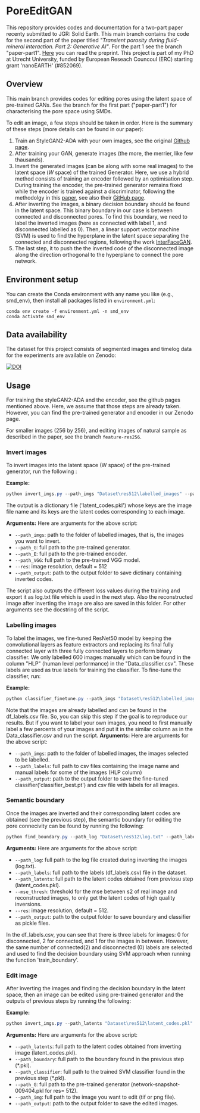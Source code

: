 # PoreEditGAN
This repository provides codes and documentation for a two-part paper recenty submitted to JGR: Solid Earth. This main branch contains the code for the second part of the paper titled *"Transient porosity during fluid-mineral interaction. Part 2: Generative AI"*. For the part 1 see the branch "paper-part1". [Here](https://doi.org/10.22541/essoar.175587740.05926718/v1) you can read the preprint. This project is part of my PhD at Utrecht University, funded by European Reseach Councoul (ERC) starting grant 'nanoEARTH' (#852069).

## Overview
This main branch provides codes for editing pores using the latent space of pre-trained GANs. See the branch for the first part ("paper-part1") for characterising the pore space using SMDs. 

To edit an image, a few steps should be taken in order. Here is the summary of these steps (more details can be found in our paper):

1) Train an StyleGAN2-ADA with your own images, see the original [Github page](https://github.com/NVlabs/stylegan2-ada-pytorch?tab=readme-ov-file).
2) After training your GAN, generate images (the more, the merrier, like few thausands).
3) Invert the generated images (can be along with some real images) to the latent space ($W$ space) of the trained Generator.
Here, we use a hybrid method consists of training an encoder followed by an optimisation step. During training the encoder, the pre-trained generator remains fixed while the encoder is trained against a discriminator, following the methodolgy in this [paper](https://arxiv.org/abs/2004.00049), see also their [GitHub page](https://github.com/genforce/idinvert_pytorch). 
4) After inverting the images, a binary decision boundary should be found in the latent space. This binary boundary in our case is between connected and disconnected pores. To find this boundary, we need to label the inverted images (here as connected with label 1, and disconnected labelled as 0). Then, a linear support vector machine (SVM) is used to find the hyperplane in the latent space separating the connected and disconnected regions, following the work [InterFaceGAN](https://genforce.github.io/interfacegan/).
5) The last step, it to push the the inverted code of the disconnected image along the direction orthogonal to the hyperplane to connect the pore network. 

## Environment setup
You can create the Conda environment with any name you like (e.g., smd_env), then install all packages listed in `environment.yml`:

```
conda env create -f environment.yml -n smd_env
conda activate smd_env
```

## Data availability
The dataset for this project consists of segmented images and timelog data for the experiments are available on Zenodo: 

[![DOI](https://zenodo.org/badge/DOI/10.5281/zenodo.16941923.svg)](https://doi.org/10.5281/zenodo.16941923)




## Usage
For training the styleGAN2-ADA and the encoder, see the github pages mentioned above. Here, we assume that those steps are already taken. However, you can find the pre-trained generator and encoder in our Zenodo page.

 For smaller images (256 by 256), and editing images of natural sample as described in the paper, see the branch ``feature-res256``.


### Invert images

To invert images into the latent space (W space) of the pre-trained generator, run the following :

**Example:**
```powershell
python invert_imgs.py --path_imgs "Dataset\res512\labelled_images" --path_G "Dataset\res512\TrainedModels_res512\network-snapshot-009404.pkl" --path_E "Dataset\res512\TrainedModels_res512\Encoder_22200.pt" --path_VGG "Dataset\res512\TrainedModels_res512\vgg16.pth" --res 512 --path_output "Dataset\outputs" 
```
The output is a dictionary file ('latent_codes.pkl') whose keys are the image file name and its keys are the latent codes corresponding to each image. 

**Arguments:**
Here are arguments for the above script:
- `--path_imgs`: path to the folder of labelled images, that is, the images you want to invert.
- `--path_G`: full path to the pre-trained generator.
- `--path_E`: full path to the pre-trained encoder.
- `--path_VGG`: full path to the pre-trained VGG model.
- `--res`: image resolution, default = 512
- `--path_output`: path to the output folder to save dictinary containing inverted codes. 

The script also outputs the different loss values during the training and export it as log.txt file which is used in the next step. Also the reconstructed image after inverting the image are also are saved in this folder. For other arguments see the docstring of the script.

### Labelling images
To label the images, we fine-tuned ResNet50 model by keeping the convolutional layers as feature extractors and replacing its final fully connected layer with three fully connected layers to perform binary classifier. We only labelled 600 images manually which can be found in the column "HLP" (human level performance) in the "Data_classifier.csv". These labels are used as true labels for training the classifier. To fine-tune the classifier, run:

**Example:**
```powershell
python classifier_finetune.py --path_imgs "Dataset\res512\labelled_images" --path_labels "Dataset\res512\Data_classifier.csv" --path_outputs "Dataset\outputs" 
```
Note that the images are already labelled and can be found in the df_labels.csv file. So, you can skip this step if the goal is to reproduce our results. But if you want to label your own images, you need to first manually label a few percents of your images and put it in the similar column as in the Data_classifier.csv and run the script.
**Arguments:**
Here are arguments for the above script:
- `--path_imgs`: path to the folder of labelled images, the images selected to be labelled.
- `--path_labels`: full path to csv files containing the image name and manual labels for some of the images (HLP column)
- `--path_output`: path to the output folder to save the fine-tuned classifier('classifier_best.pt') and csv file with labels for all images.

### Semantic boundary
Once the images are inverted and their corresponding latent codes are obtained (see the previous step), the semantic boundary for editing the pore connecivity can be found by running the following:

```powershell
python find_boundary.py --path_log "Dataset\res512\log.txt" --path_labels "Dataset\res512\df_labels.csv" --path_latents "Dataset\res512\latent_codes.pkl" --path_output "Dataset\outputs"
```

**Arguments:**
Here are arguments for the above script:
- `--path_log`: full path to the log file created during inverting the images (log.txt).
- `--path_labels`: full path to the labels (df_labels.csv) file in the dataset.
- `--path_latents`: full path to the latent codes obtained from previosu step (latent_codes.pkl).
- `--mse_thresh`: threshold for the mse between s2 of real image and reconstructed images, to only get the latent codes of high quality inversions. 
- `--res`: image resolution, default = 512.
- `--path_output`: path to the output folder to save boundary and classifier as pickle files.

In the df_labels.csv, you can see that there is three labels for images: 0 for disconnected, 2 for connected, and 1 for the images in between. However, the same number of connected(2) and disconnected (0) labels are selected and used to find the decision boundary using SVM approach when running the function 'train_boundary'.

### Edit image
After inverting the images and finding the decision boundary in the latent space, then an image can be edited using pre-trained generator and the outputs of previous steps by running the following:

**Example:**
```powershell
python invert_imgs.py --path_latents "Dataset\res512\latent_codes.pkl" --path_boundary "Dataset\res512\boundary.pkl" --path_classifier "Dataset\res512\classifier.pkl"--path_G "Dataset\res512\TrainedModels_res512\network-snapshot-009404.pkl" --path_img "Dataset\imgs_512\Exp06_07_0036.tif" --path_output "Dataset\outputs"
```

**Arguments:**
Here are arguments for the above script:
- `--path_latents`: full path to the latent codes obtained from inverting image (latent_codes.pkl).
- `--path_boundary`: full path to the boundary found in the previous step (*.pkl).
- `--path_classifier`: full path to the trained SVM classifier found in the previous step (*.pkl).
- `--path_G`: full path to the pre-trained generator (network-snapshot-009404.pkl for res= 512).
- `--path_img`: full path to the image you want to edit (tif or png file).
- `--path_output`: path to the output folder to save the edited images.